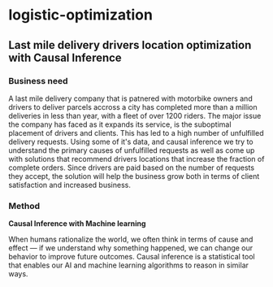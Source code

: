 # logistic-optimization

## Last mile delivery drivers location optimization with Causal Inference 

### Business need

A last mile delivery company that is patnered with motorbike owners and drivers to deliver parcels accross a city has completed more than a million deliveries in less than year, with a fleet of over 1200 riders. The major issue the company has faced as it expands its service, is the suboptimal placement of drivers and clients. This has led to a high number of unfulfilled delivery requests. Using some of it's data, and causal inference we try to understand the primary causes of unfulfilled requests as well as come up with solutions that recommend drivers locations that increase the fraction of complete orders. Since drivers are paid based on the number of requests they accept,  the solution will help the business grow both in terms of client satisfaction and increased business.

### Method
**Causal Inference with Machine learning**

When humans rationalize the world, we often think in terms of cause and effect — if we understand why something happened, we can change our behavior to improve future outcomes. Causal inference is a statistical tool that enables our AI and machine learning algorithms to reason in similar ways.
